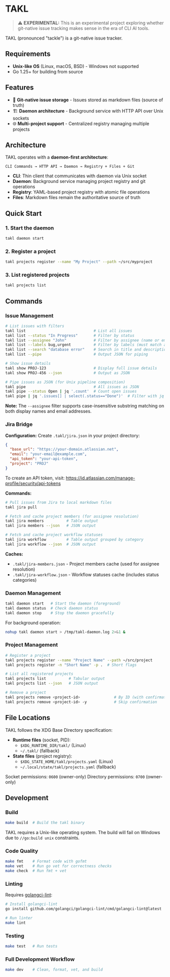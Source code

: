 # TAKL

> ⚠️ **EXPERIMENTAL:** This is an experimental project exploring whether git-native issue tracking makes sense in the era of CLI AI tools.

TAKL (pronounced "tackle") is a git-native issue tracker.

## Requirements

- **Unix-like OS** (Linux, macOS, BSD) - Windows not supported
- Go 1.25+ for building from source

## Features

- 📝 **Git-native issue storage** - Issues stored as markdown files (source of truth)
- 🏗️ **Daemon architecture** - Background service with HTTP API over Unix sockets
- 🌐 **Multi-project support** - Centralized registry managing multiple projects

## Architecture

TAKL operates with a **daemon-first architecture**:

```
CLI Commands → HTTP API → Daemon → Registry + Files + Git
```

- **CLI**: Thin client that communicates with daemon via Unix socket
- **Daemon**: Background service managing project registry and git operations
- **Registry**: YAML-based project registry with atomic file operations
- **Files**: Markdown files remain the authoritative source of truth

## Quick Start

### 1. Start the daemon
```bash
takl daemon start
```

### 2. Register a project
```bash
takl projects register --name "My Project" --path ~/src/myproject
```

### 3. List registered projects
```bash
takl projects list
```

## Commands

### Issue Management

```bash
# List issues with filters
takl list                              # List all issues
takl list --status "In Progress"       # Filter by status
takl list --assignee "John"            # Filter by assignee (name or email substring)
takl list --labels bug,urgent          # Filter by labels (must match all)
takl list --search "database error"    # Search in title and description
takl list --pipe                       # Output JSON for piping

# Show issue details
takl show PROJ-123                     # Display full issue details
takl show PROJ-456 --json              # Output as JSON

# Pipe issues as JSON (for Unix pipeline composition)
takl pipe                              # All issues as JSON
takl pipe --status Open | jq '.count'  # Count open issues
takl pipe | jq '.issues[] | select(.status=="Done")'  # Filter with jq
```

**Note:** The `--assignee` filter supports case-insensitive substring matching on both display names and email addresses.

### Jira Bridge

**Configuration:** Create `.takl/jira.json` in your project directory:

```json
{
  "base_url": "https://your-domain.atlassian.net",
  "email": "your-email@example.com",
  "api_token": "your-api-token",
  "project": "PROJ"
}
```

To create an API token, visit: https://id.atlassian.com/manage-profile/security/api-tokens

**Commands:**

```bash
# Pull issues from Jira to local markdown files
takl jira pull

# Fetch and cache project members (for assignee resolution)
takl jira members          # Table output
takl jira members --json   # JSON output

# Fetch and cache project workflow statuses
takl jira workflow         # Table output grouped by category
takl jira workflow --json  # JSON output
```

**Caches:**
- `.takl/jira-members.json` - Project members cache (used for assignee resolution)
- `.takl/jira-workflow.json` - Workflow statuses cache (includes status categories)

### Daemon Management

```bash
takl daemon start   # Start the daemon (foreground)
takl daemon status  # Check daemon status
takl daemon stop    # Stop the daemon gracefully
```

For background operation:
```bash
nohup takl daemon start > /tmp/takl-daemon.log 2>&1 &
```

### Project Management

```bash
# Register a project
takl projects register --name "Project Name" --path ~/src/project
takl projects register -n "Short Name" -p .  # Short flags

# List all registered projects
takl projects list          # Tabular output
takl projects list --json   # JSON output

# Remove a project
takl projects remove <project-id>               # By ID (with confirmation)
takl projects remove <project-id> -y            # Skip confirmation
```

## File Locations

TAKL follows the XDG Base Directory specification:

- **Runtime files** (socket, PID):
  - `$XDG_RUNTIME_DIR/takl/` (Linux)
  - `~/.takl/` (fallback)
- **State files** (project registry):
  - `$XDG_STATE_HOME/takl/projects.yaml` (Linux)
  - `~/.local/state/takl/projects.yaml` (fallback)

Socket permissions: `0600` (owner-only)
Directory permissions: `0700` (owner-only)

## Development

### Build

```bash
make build  # Build the takl binary
```

TAKL requires a Unix-like operating system. The build will fail on Windows due to `//go:build unix` constraints.

### Code Quality

```bash
make fmt    # Format code with gofmt
make vet    # Run go vet for correctness checks
make check  # Run fmt + vet
```

### Linting

Requires [golangci-lint](https://golangci-lint.run/):

```bash
# Install golangci-lint
go install github.com/golangci/golangci-lint/cmd/golangci-lint@latest

# Run linter
make lint
```

### Testing

```bash
make test   # Run tests
```

### Full Development Workflow

```bash
make dev    # Clean, format, vet, and build
```
